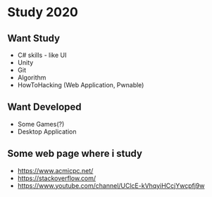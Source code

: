 # Study 2020

## Want Study
* C# skills - like UI
* Unity
* Git
* Algorithm
* HowToHacking (Web Application, Pwnable)

## Want Developed
* Some Games(?)
* Desktop Application

## Some web page where i study
* https://www.acmicpc.net/
* https://stackoverflow.com/
* https://www.youtube.com/channel/UClcE-kVhqyiHCcjYwcpfj9w